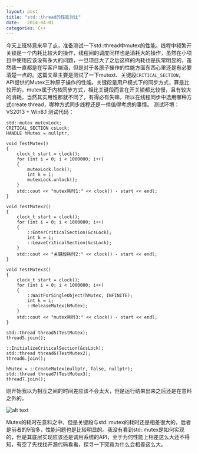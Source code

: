 ```yaml
---
layout: post
title: "std::thread的性能对比"
date:   2014-04-01
categories: C++
---
```


今天上班特意来早了点，准备测试一下std::thread中mutex的性能。线程中频繁开关锁是一个内耗比较大的操作，线程间的调度同样也是消耗大的操作，虽然在小项目中使用应该没有多大的问题，一旦项目大了之后这样的内耗也是灰常明显的，虽然我一直都是在写客户端滴，但是对于各原子操作的性能方面东西心里还是有必要清楚一点的。这篇文章主要是测试了一下mutext、关键段```CRITICAL_SECTION```，API提供的Mutex三种原子操作的性能。关键段是用户模式下的同步方式，算是比较开的，mutex属于内核同步方式，相比关键段而言在开关锁都比较慢，且有较大的消耗，当然其实用性那就不同了，有得必有失嘛，所以在线程同步中选用哪种方式create thread，哪种方式同步线程还是一件值得考虑的事情。
测试环境：VS2013 + Win8.1
测试代码：  

    std::mutex mutexLock;  
    CRITICAL_SECTION csLock;  
    HANDLE hMutex = nullptr;  
      
    void TestMutex()  
    {  
        clock_t start = clock();  
        for (int i = 0; i < 1000000; i++)  
        {  
            mutexLock.lock();  
            int k = i;  
            mutexLock.unlock();  
        }  
        std::cout << "mutex耗时1:" << clock() - start << endl;  
    }  
      
    void TestMutex2()  
    {  
        clock_t start = clock();  
        for (int i = 0; i < 1000000; i++)  
        {  
            ::EnterCriticalSection(&csLock);  
            int k = i;  
            ::LeaveCriticalSection(&csLock);  
        }  
        std::cout << "关键段耗时2:" << clock() - start << endl;  
    }  
      
    void TestMutex3()  
    {  
        clock_t start = clock();  
        for (int i = 0; i < 1000000; i++)  
        {  
            ::WaitForSingleObject(hMutex, INFINITE);  
            int k = i;  
            ::ReleaseMutex(hMutex);  
        }  
        std::cout << "mutex耗时3:" << clock() - start << endl;  
    }  
      
    std::thread thread5(TestMutex);  
    thread5.join();  
      
    ::InitializeCriticalSection(&csLock);  
    std::thread thread6(TestMutex2);  
    thread6.join();  
      
    hMutex = ::CreateMutex(nullptr, false, nullptr);  
    std::thread thread7(TestMutex3);  
    thread7.join();  

刚开始我以为相互之间的时间差应该不会太大，但是运行结果出来之后还是在意料之外的，

![alt text](/img/2014-04-01-1.jpg)

Mutex的耗时在意料之中，但是关键段与std::mutex的耗时还是相差很大的，后者是前者的9倍多，性能问题也是比较明显的。我没有看到std::mutex是如何实现的，但是其底层实现应该还是调用系统的API，至于为何性能上相差这么大还不得知，有空了先找找开源代码看看，探寻一下究竟为什么会相差这么大。